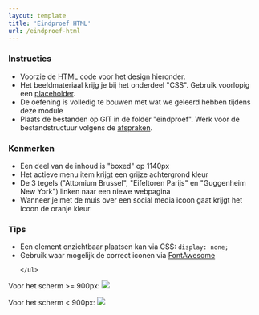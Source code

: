 ```yaml
---
layout: template
title: 'Eindproef HTML'
url: /eindproef-html
---
```

<div class="highlight">
    <h3>Instructies</h3>
    <ul>
        <li>Voorzie de HTML code voor het design hieronder.</li>
        <li>Het beeldmateriaal krijg je bij het onderdeel "CSS". Gebruik voorlopig een <a target="_blank" href="/webdesign/tips-and-tricks/placeholder">placeholder</a>.</li>
        <li>De oefening is volledig te bouwen met wat we geleerd hebben tijdens deze module</li>
        <li>Plaats de bestanden op GIT in de folder "eindproef". Werk voor de bestandstructuur volgens de <a target="_blank" href="/webdesign/tips-and-tricks/bestandsnamen">afspraken</a>.</li>
    </ul> 
</div>

<div class="highlight">
    <h3>Kenmerken</h3>
    <ul>
        <li>Een deel van de inhoud is "boxed" op 1140px</li>
        <li>Het actieve menu item krijgt een grijze achtergrond kleur</li>
        <li>De 3 tegels ("Attomium Brussel", "Eifeltoren Parijs" en "Guggenheim New York") linken naar een niewe webpagina</li>
        <li>Wanneer je met de muis over een social media icoon gaat krijgt het icoon de oranje kleur</li>
    </ul>
</div>

<div class="highlight">
    <h3>Tips</h3>
    <ul>
        <li>Een element onzichtbaar plaatsen kan via CSS: <code>display: none;</code></li>
        <li>Gebruik waar mogelijk de correct iconen via <a target="_blank" href="/webdesign/tips-and-tricks/font-awesome">FontAwesome</a></li>

    </ul>
</div>

Voor het scherm >= 900px:
<img src="/webdesign/eindproef/eindproef_big.jpg" /> 

Voor het scherm < 900px:
<img src="/webdesign/eindproef/eindproef_small.jpg" />
